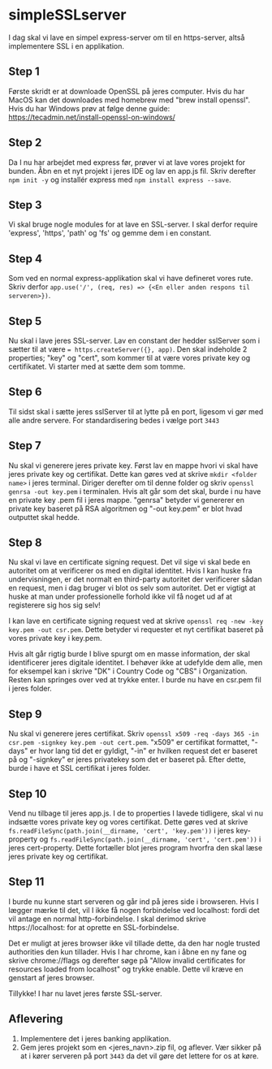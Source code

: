 # simpleSSLserver

I dag skal vi lave en simpel express-server om til en https-server, altså implementere SSL i en applikation.

## Step 1
Første skridt er at downloade OpenSSL på jeres computer.
Hvis du har MacOS kan det downloades med homebrew med "brew install openssl". Hvis du har Windows prøv at følge denne guide: https://tecadmin.net/install-openssl-on-windows/

## Step 2
Da I nu har arbejdet med express før, prøver vi at lave vores projekt for bunden. Åbn en et nyt projekt i jeres IDE og lav en app.js fil.
Skriv derefter `npm init -y` og installér express med `npm install express --save`.

## Step 3
Vi skal bruge nogle modules for at lave en SSL-server. I skal derfor require 'express', 'https', 'path' og 'fs' og gemme dem i en constant.

## Step 4
Som ved en normal express-applikation skal vi have defineret vores rute. Skriv derfor `app.use('/', (req, res) => {<En eller anden respons til serveren>})`.

## Step 5
Nu skal i lave jeres SSL-server. Lav en constant der hedder sslServer som i sætter til at være `= https.createServer({}, app)`. Den skal indeholde 2 properties; "key" og "cert", som kommer til at være vores private key og certifikatet. Vi starter med at sætte dem som tomme.

## Step 6
Til sidst skal i sætte jeres sslServer til at lytte på en port, ligesom vi gør med alle andre servere. For standardisering bedes i vælge port `3443`

## Step 7
Nu skal vi generere jeres private key. Først lav en mappe hvori vi skal have jeres private key og certifikat. Dette kan gøres ved at skrive `mkdir <folder name>` i jeres terminal. Diriger derefter om til denne folder og skriv `openssl genrsa -out key.pem` i terminalen. Hvis alt går som det skal, burde i nu have en private key .pem fil i jeres mappe. "genrsa" betyder vi genererer en private key baseret på RSA algoritmen og "-out key.pem" er blot hvad outputtet skal hedde.
  
## Step 8
Nu skal vi lave en certificate signing request. Det vil sige vi skal bede en autoritet om at verificerer os med en digital identitet. Hvis I kan huske fra undervisningen, er det normalt en third-party autoritet der verificerer sådan en request, men i dag bruger vi blot os selv som autoritet. Det er vigtigt at huske at man under professionelle forhold ikke vil få noget ud af at registerere sig hos sig selv!

I kan lave en certificate signing request ved at skrive `openssl req -new -key key.pem -out csr.pem`. Dette betyder vi requester et nyt certifikat baseret på vores private key i key.pem.

Hvis alt går rigtig burde I blive spurgt om en masse information, der skal identificerer jeres digitale identitet. I behøver ikke at udefylde dem alle, men for eksempel kan i skrive "DK" i Country Code og "CBS" i Organization. Resten kan springes over ved at trykke enter. I burde nu have en csr.pem fil i jeres folder.

## Step 9
Nu skal vi generere jeres certifikat. Skriv `openssl x509 -req -days 365 -in csr.pem -signkey key.pem -out cert.pem`. "x509" er certifikat formattet, "-days" er hvor lang tid det er gyldigt, "-in" er hvilken request det er baseret på og "-signkey" er jeres privatekey som det er baseret på. Efter dette, burde i have et SSL certifikat i jeres folder.

## Step 10
Vend nu tilbage til jeres app.js. I de to properties I lavede tidligere, skal vi nu indsætte vores private key og vores certifikat. Dette gøres ved at skrive `fs.readFileSync(path.join(__dirname, 'cert', 'key.pem'))` i jeres key-property og `fs.readFileSync(path.join(__dirname, 'cert', 'cert.pem'))` i jeres cert-property. Dette fortæller blot jeres program hvorfra den skal læse jeres private key og certifikat. 

## Step 11
I burde nu kunne start serveren og går ind på jeres side i browseren. Hvis I lægger mærke til det, vil I ikke få nogen forbindelse ved localhost:<jeres port> fordi det vil antage en normal http-forbindelse. I skal derimod skrive https://localhost:<jeres port> for at oprette en SSL-forbindelse.
  
Det er muligt at jeres browser ikke vil tillade dette, da den har nogle trusted authorities den kun tillader. Hvis I har chrome, kan i åbne en ny fane og skrive chrome://flags og derefter søge på "Allow invalid certificates for resources loaded from localhost" og trykke enable. Dette vil kræve en genstart af jeres browser.

Tillykke! I har nu lavet jeres første SSL-server. 


## Aflevering
1. Implementere det i jeres banking applikation.
2. Gem jeres projekt som en <jeres_navn>.zip fil, og aflever. Vær sikker på at i kører serveren på port `3443` da det vil gøre det lettere for os at køre.



